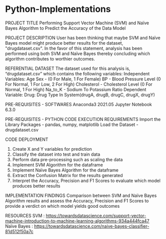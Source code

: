 # Python-Implementations
PROJECT TITLE
Performing Support Vector Machine (SVM) and Naïve Bayes Algorithm to Predict the Accuracy of the Data Model

PROJECT DESCRIPTION
User has been thinking that maybe SVM and Naïve Bayes model might produce better results for the dataset, "drugdataset.csv". In the favor of this statement, analysis has been performed using both SVM and Naïve Bayes thereby concluding which algorithm contributes to worthier outcomes.

REFERENTIAL DATASET
The dataset used for this analysis is, “drugdataset.csv” which contains the following variables:
Independent Variables:
Age
Sex - (0 For Male, 1 For Female)
BP - Blood Pressure Level (0 For Normal, 1 For Low, 2 For High)
Cholesterol - Cholesterol Level (0 For Normal, 1 For High)
Na_to_K - Sodium To Potassium Ratio
Dependent Variable:
Drug: Drug Type In System(drugA, drugB, drugC, drugX, drugY)

PRE-REQUISITES - SOFTWARES
Anaconda3 2021.05
Jupyter Notebook 6.3.0

PRE-REQUISITES - PYTHON CODE EXECUTION REQUIREMENTS
Import the Library Packages - pandas, numpy, matplotlib
Load the Dataset - drugdataset.csv

CODE DEPLOYMENT
1) Create X and Y variables for prediction
2) Classify the dataset into test and train data
3) Perform data pre-processing such as scaling the data
4) Implement SVM Algorithm for the dataframe
5) Implement Naïve Bayes Algorithm for the dataframe
6) Extract the Confusion Matrix for the results generated
7) Interpret the Accuracy, Precision and F1 Scores to evaluate which model produces better results

IMPLEMENTATION FINDINGS
Comparison between SVM and Naïve Bayes Algorithm results and assess the Accuracy, Precision and F1 Scores to provide a verdict on which model yields good outcomes

RESOURCES
SVM : https://towardsdatascience.com/support-vector-machine-introduction-to-machine-learning-algorithms-934a444fca47
Naïve Bayes : https://towardsdatascience.com/naive-bayes-classifier-81d512f50a7c

